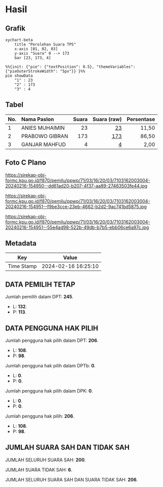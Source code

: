 # Hasil

## Grafik

```mermaid
xychart-beta
    title "Perolehan Suara TPS"
    x-axis [01, 02, 03]
    y-axis "Suara" 0 --> 173
    bar [23, 173, 4]
```

```mermaid
%%{init: {"pie": {"textPosition": 0.5}, "themeVariables": {"pieOuterStrokeWidth": "5px"}} }%%
pie showData
    "1" : 23
    "2" : 173
    "3" : 4
```

## Tabel

| No. | Nama Paslon    | Suara | Suara (raw) | Persentase |
|:--- |:-------------- | -----:| -----------:| ----------:|
| 1   | ANIES MUHAIMIN | 23    | [23][p-1]   | 11,50      |
| 2   | PRABOWO GIBRAN | 173   | [173][p-2]  | 86,50      |
| 3   | GANJAR MAHFUD  | 4     | [4][p-3]    | 2,00       |


[p-1]: https://github.com/gigit-pemilu/pemilu-2024-71-sulawesi-utara/blob/main/pilpres/hitung-suara/sub/71-sulawesi-utara/sub/03-kepulauan-sangihe/sub/16-kendahe/sub/2003-talawid/sub/004-tps/sub/paslon-1.txt
[p-2]: https://github.com/gigit-pemilu/pemilu-2024-71-sulawesi-utara/blob/main/pilpres/hitung-suara/sub/71-sulawesi-utara/sub/03-kepulauan-sangihe/sub/16-kendahe/sub/2003-talawid/sub/004-tps/sub/paslon-2.txt
[p-3]: https://github.com/gigit-pemilu/pemilu-2024-71-sulawesi-utara/blob/main/pilpres/hitung-suara/sub/71-sulawesi-utara/sub/03-kepulauan-sangihe/sub/16-kendahe/sub/2003-talawid/sub/004-tps/sub/paslon-3.txt

## Foto C Plano

https://sirekap-obj-formc.kpu.go.id/f870/pemilu/ppwp/71/03/16/20/03/7103162003004-20240216-154950--dd61ad20-b207-4f37-aa89-27463503fe44.jpg

https://sirekap-obj-formc.kpu.go.id/f870/pemilu/ppwp/71/03/16/20/03/7103162003004-20240216-154951--f9be3cce-23eb-4662-b2d2-9ac741bd5875.jpg

https://sirekap-obj-formc.kpu.go.id/f870/pemilu/ppwp/71/03/16/20/03/7103162003004-20240216-154951--55e4ad98-522b-49db-b7b5-ebb06ce6a97c.jpg


## Metadata

| Key        | Value               |
| ---------- | ------------------- |
| Time Stamp | 2024-02-16 16:25:10 |


## DATA PEMILIH TETAP

Jumlah pemilih dalam DPT: **245**.
 * L: **132**.
 * P: **113**.

## DATA PENGGUNA HAK PILIH

Jumlah pengguna hak pilih dalam DPT: **206**.
 * L: **108**.
 * P: **98**.

Jumlah pengguna hak pilih dalam DPTb: **0**.
 * L: **0**.
 * P: **0**.

Jumlah pengguna hak pilih dalam DPK: **0**.
 * L: **0**.
 * P: **0**.

Jumlah pengguna hak pilih: **206**.
 * L: **108**.
 * P: **98**.

## JUMLAH SUARA SAH DAN TIDAK SAH

JUMLAH SELURUH SUARA SAH: **200**.

JUMLAH SUARA TIDAK SAH: **6**.

JUMLAH SELURUH SUARA SAH DAN SUARA TIDAK SAH: **206**.



